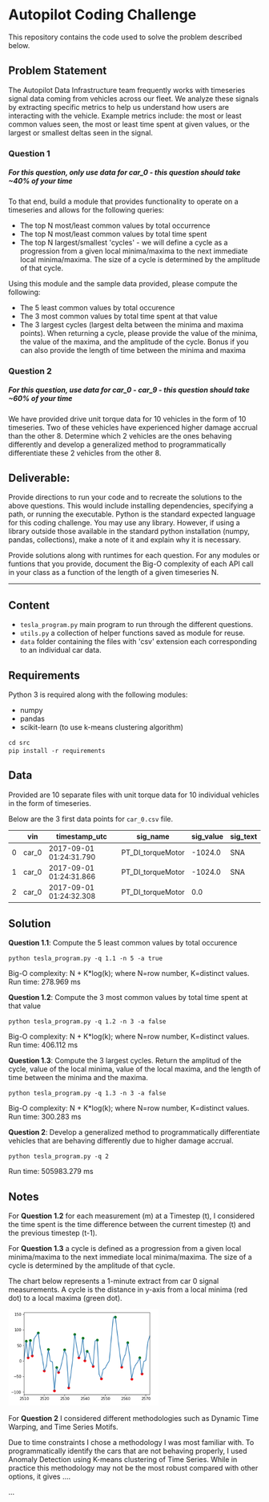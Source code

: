 # Autopilot Coding Challenge


This repository contains the code used to solve the problem described below. 


## Problem Statement
The Autopilot Data Infrastructure team frequently works with timeseries signal data coming from vehicles across our fleet. We  analyze these signals by extracting specific metrics to help us understand how users are interacting with the vehicle. Example metrics include: the most or least common values seen, the most or least time spent at given values, or the largest or smallest deltas seen in the signal.

### Question 1
##### For this question, only use data for car_0 - this question should take ~40% of your time
To that end, build a module that provides functionality to operate on a timeseries and allows for the following queries: 
 - The top N most/least common values by total occurrence
 - The top N most/least common values by total time spent
 - The top N largest/smallest 'cycles' - we will define a cycle as a progression from a given local minima/maxima to the next immediate local minima/maxima. The size of a cycle is determined by the amplitude of that cycle.

 Using this module and the sample data provided, please compute the following:
 - The 5 least common values by total occurence
 - The 3 most common values by total time spent at that value
 - The 3 largest cycles (largest delta between the minima and maxima points). When returning a cycle, please provide the value of the minima, the value of the maxima, and the amplitude of the cycle. Bonus if you can also provide the length of time between the minima and maxima


### Question 2
##### For this question, use data for car_0 - car_9 - this question should take ~60% of your time

We have provided drive unit torque data for 10 vehicles in the form of 10 timeseries. Two of these vehicles have experienced higher damage accrual than the other 8. Determine which 2 vehicles are the ones behaving differently and develop a generalized method to programmatically differentiate these 2 vehicles from the other 8.      

## Deliverable:
Provide directions to run your code and to recreate the solutions to the above questions. This would include installing dependencies, specifying a path, or running the executable. Python is the standard expected language for this coding challenge. You may use any library. However, if using a library outside those available in the standard python installation (numpy, pandas, collections), make a note of it and explain why it is necessary.

Provide solutions along with runtimes for each question.
For any modules or funtions that you provide, document the Big-O complexity of each API call in your class as a function of the length of a given timeseries N.

----
## Content
- `tesla_program.py` main program to run through the different questions. 
- `utils.py` a collection of helper functions saved as module for reuse.
- `data` folder containing the files with 'csv' extension each corresponding to an individual car data.


## Requirements
Python 3 is required along with the following modules:
- numpy
- pandas
- scikit-learn (to use k-means clustering algorithm)
```
cd src
pip install -r requirements
```

## Data

Provided are 10 separate files with unit torque data for 10 individual vehicles in the form of timeseries. 

Below are the 3 first data points for `car_0.csv` file.

|   | vin   | timestamp_utc           | sig_name          | sig_value | sig_text |
|---|-------|-------------------------|-------------------|-----------|----------|
| 0 | car_0 | 2017-09-01 01:24:31.790 | PT_DI_torqueMotor | -1024.0   | SNA      |
| 1 | car_0 | 2017-09-01 01:24:31.866 | PT_DI_torqueMotor | -1024.0   | SNA      |
| 2 | car_0 | 2017-09-01 01:24:32.308 | PT_DI_torqueMotor | 0.0       |          |

## Solution
**Question 1.1**: Compute the 5 least common values by total occurence
```
python tesla_program.py -q 1.1 -n 5 -a true
```
Big-O complexity: N + K*log(k); where N=row number, K=distinct values. 
Run time: 278.969 ms

**Question 1.2**: Compute the 3 most common values by total time spent at that value
```
python tesla_program.py -q 1.2 -n 3 -a false
```

Big-O complexity: N + K*log(k); where N=row number, K=distinct values. 
Run time: 406.112 ms

**Question 1.3**: Compute the 3 largest cycles. Return the amplitud of the cycle, value of the local minima, value of the local maxima, and the length of time between the minima and the maxima.
```
python tesla_program.py -q 1.3 -n 3 -a false
```

Big-O complexity: N + K*log(k); where N=row number, K=distinct values. 
Run time: 300.283 ms

**Question 2**: Develop a generalized method to programmatically differentiate vehicles that are behaving differently due to higher damage accrual. 
```
python tesla_program.py -q 2
```

Run time: 505983.279 ms


## Notes
For **Question 1.2** for each measurement (m) at a Timestep (t), I considered  the time spent is the time difference between the current timestep (t) and the previous timestep (t-1).

For **Question 1.3** a cycle is defined as a progression from a given local minima/maxima to the next immediate local minima/maxima. The size of a cycle is determined by the amplitude of that cycle.

The chart below represents a 1-minute extract from car 0 signal measurements. A cycle is the distance in y-axis from a local minima (red dot) to a local maxima (green dot).

![alt text][image3]

For **Question 2** I considered different methodologies such as Dynamic Time Warping,  and Time Series Motifs. 

Due to time constraints I chose a methodology I was most familiar with. To programmatically identify the cars that are not behaving properly, I used Anomaly Detection using K-means clustering of Time Series. While in practice this methodology may not be the most robust compared with other options, it gives ....

... 



[//]: # (Image References)

[image0]: ./images/car_0_good.png "Car 0"
[image1]: ./images/car_3_bad.png "Car 3"
[image2]: ./images/library_of_shapes.png "Segments of Time Series"
[image3]: ./images/min_max_cycles.png "Cycles"